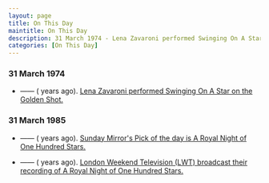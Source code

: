 ```yaml
---
layout: page
title: On This Day
maintitle: On This Day
description: 31 March 1974 - Lena Zavaroni performed Swinging On A Star on The Golden Shot. 31 March 1975 - London Weekend Television (LWT) broadcast their recording of A Royal Night of One Hundred Stars.
categories: [On This Day]
---
```


### 31 March 1974
* —— (<span id="age1"></span> years ago). [Lena Zavaroni performed Swinging On A Star on the Golden Shot.](/associated%20television%20(atv)/1974/03/31/golden-shot.html)

### 31 March 1985
* —— (<span id="age2"></span> years ago). [Sunday Mirror's Pick of the day is A Royal Night of One Hundred Stars.](/sunday%20mirror/1985/03/31/Sunday-Mirror.html)

* —— (<span id="age3"></span> years ago). [London Weekend Television (LWT) broadcast their recording of A Royal Night of One Hundred Stars.](/london%20weekend%20television/theatre/1985/03/17/a-royal-night-of-one-hundred-stars.html)

<!-- Script for calculating number of years ago -->
<script>
var dob = '19740331';
var year = Number(dob.substr(0, 4));
var month = Number(dob.substr(4, 2)) - 1;
var day = Number(dob.substr(6, 2));
var today = new Date();
var age1 = today.getFullYear() - year;
if (today.getMonth() < month || (today.getMonth() == month && today.getDate() < day)) {
  age1--;
}
document.getElementById("age1").innerHTML=age1;

var dob = '19850331';
var year = Number(dob.substr(0, 4));
var month = Number(dob.substr(4, 2)) - 1;
var day = Number(dob.substr(6, 2));
var today = new Date();
var age2 = today.getFullYear() - year;
if (today.getMonth() < month || (today.getMonth() == month && today.getDate() < day)) {
  age2--;
}
document.getElementById("age2").innerHTML=age2;

var dob = '19850331';
var year = Number(dob.substr(0, 4));
var month = Number(dob.substr(4, 2)) - 1;
var day = Number(dob.substr(6, 2));
var today = new Date();
var age3 = today.getFullYear() - year;
if (today.getMonth() < month || (today.getMonth() == month && today.getDate() < day)) {
  age3--;
}
document.getElementById("age3").innerHTML=age3;
</script>

